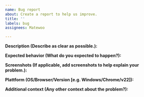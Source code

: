 ```yaml
---
name: Bug report
about: Create a report to help us improve.
title: ''
labels: bug
assignees: Matewoo

---
```


**Description (Describe as clear as possible.):**


**Expected behavior (What do you expected to happen?):**


**Screenshots (If applicable, add screenshots to help explain your problem.):**


**Plattform (OS/Browser/Version [e.g. Windows/Chrome/v22]):**


**Additional context (Any other context about the problem?):**
